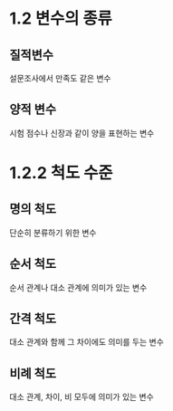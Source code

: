 # 1.2 변수의 종류

## 질적변수

설문조사에서 만족도 같은 변수

## 양적 변수

시험 점수나 신장과 같이 양을 표현하는 변수





# 1.2.2 척도 수준

## 명의 척도

단순히 분류하기 위한 변수

## 순서 척도

순서 관계나 대소 관계에 의미가 있는 변수

## 간격 척도

대소 관계와 함께 그 차이에도 의미를 두는 변수

## 비례 척도

대소 관계, 차이, 비 모두에 의미가 있는 변수